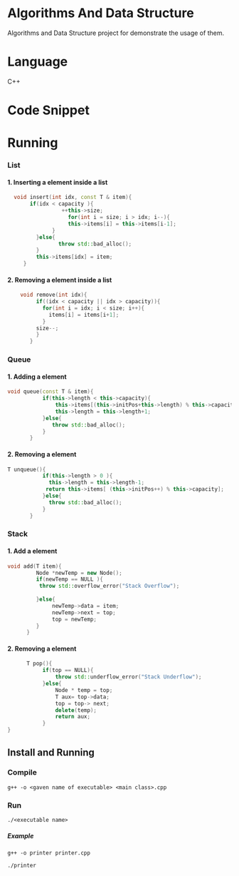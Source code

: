 # Algorithms And Data Structure

Algorithms and Data Structure project for demonstrate the usage of them.

# Language
 
 C++
 
# Code Snippet
 
 
# Running
 
 ### List
 
 #### 1. Inserting a element inside a list
 ```c++
   void insert(int idx, const T & item){
        if(idx < capacity ){
                  ++this->size;		   
                    for(int i = size; i > idx; i--){
                    this->items[i] = this->items[i-1];
               }
          }else{
                 throw std::bad_alloc();
          }
          this->items[idx] = item;
      }       
 ```
 
  #### 2. Removing a element inside a list
 ```c++
     void remove(int idx){
          if((idx < capacity || idx > capacity)){
            for(int i = idx; i < size; i++){
              items[i] = items[i+1];
            }
          size--;
          }
		} 
   ```
   
   ### Queue
   
   #### 1. Adding a element
 ```c++
 void queue(const T & item){
            if(this->length < this->capacity){
	            this->items[(this->initPos+this->length) % this->capacity] = item;
	            this->length = this->length+1;
            }else{
               throw std::bad_alloc();
            }
        }
   ```
      
   #### 2. Removing a element
 ```c++
T unqueue(){
            if(this->length > 0 ){
              this->length = this->length-1;
             return this->items[ (this->initPos++) % this->capacity];
            }else{
              throw std::bad_alloc();
            }
        }

   ```

### Stack

  
  #### 1. Add a element
  ```c++
void add(T item){
           Node *newTemp = new Node();
           if(newTemp == NULL ){
	        throw std::overflow_error("Stack Overflow");
	    
		   }else{
			   	newTemp->data = item;
			  	newTemp->next = top;
			  	top = newTemp;
		   } 	
		}
   ```
    
 #### 2. Removing a element
 ```c++
       T pop(){
	        if(top == NULL){
	          	throw std::underflow_error("Stack Underflow");
			}else{
			  	Node * temp = top;
			  	T aux= top->data;
			  	top = top-> next;
			  	delete(temp);
                return aux;
            }
}
   ```
   
   ## Install and Running

### Compile

 ```g++ -o <gaven name of executable> <main class>.cpp```

### Run

```./<executable name>```

##### Example

```g++ -o printer printer.cpp```

```./printer```


